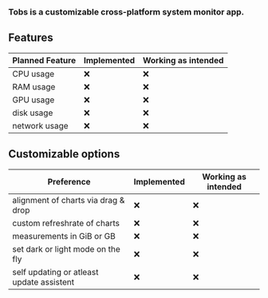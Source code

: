 ### Tobs is a customizable cross-platform system monitor app.

## Features

| Planned Feature | Implemented | Working as intended |
| --------------- | ----------- | ------------------- |
| CPU usage       | ❌          | ❌                  |
| RAM usage       | ❌          | ❌                  |
| GPU usage       | ❌          | ❌                  |
| disk usage      | ❌          | ❌                  |
| network usage   | ❌          | ❌                  |

## Customizable options

| Preference                                | Implemented | Working as intended |
| ----------------------------------------- | ----------- | ------------------- |
| alignment of charts via drag & drop       | ❌          | ❌                  |
| custom refreshrate of charts              | ❌          | ❌                  |
| measurements in GiB or GB                 | ❌          | ❌                  |
| set dark or light mode on the fly         | ❌          | ❌                  |
| self updating or atleast update assistent | ❌          | ❌                  |

